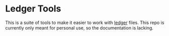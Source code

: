 # Ledger Tools

This is a suite of tools to make it easier to work with [ledger](http://ledger-cli.org/) files.
This repo is currently only meant for personal use, so the documentation is lacking.
